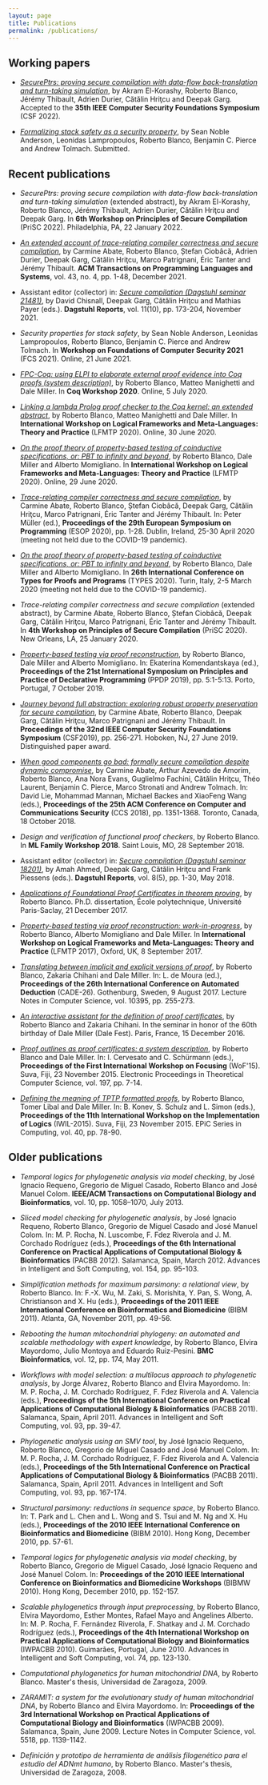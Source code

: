 ```yaml
---
layout: page
title: Publications
permalink: /publications/
---
```


## Working papers

* [*SecurePtrs: proving secure compilation with data-flow back-translation and
  turn-taking simulation*](https://arxiv.org/abs/2110.01439), by Akram
  El-Korashy, Roberto Blanco, Jérémy Thibault, Adrien Durier, Cătălin Hriţcu and
  Deepak Garg. Accepted to the **35th IEEE Computer Security Foundations
  Symposium** (CSF 2022).

* [*Formalizing stack safety as a security property*](
  https://arxiv.org/abs/2105.00417), by Sean Noble Anderson, Leonidas
  Lampropoulos, Roberto Blanco, Benjamin C. Pierce and Andrew Tolmach.
  Submitted.

## Recent publications

* *SecurePtrs: proving secure compilation with data-flow back-translation and
  turn-taking simulation* (extended abstract), by Akram El-Korashy, Roberto
  Blanco, Jérémy Thibault, Adrien Durier, Cătălin Hriţcu and Deepak Garg. In
  **6th Workshop on Principles of Secure Compilation** (PriSC 2022).
  Philadelphia, PA, 22 January 2022.

* [*An extended account of trace-relating compiler correctness and secure
  compilation*](https://dl.acm.org/doi/10.1145/3460860), by Carmine Abate,
  Roberto Blanco, Ștefan Ciobâcă, Adrien Durier, Deepak Garg, Cătălin Hriţcu,
  Marco Patrignani, Éric Tanter and Jérémy Thibault. **ACM Transactions on
  Programming Languages and Systems**, vol. 43, no. 4, pp. 1-48, December 2021.

* Assistant editor (collector) in: [*Secure compilation (Dagstuhl seminar
  21481)*](
  https://drops.dagstuhl.de/opus/volltexte/2022/15933/pdf/dagrep_v011_i010_p173_21481.pdf),
  by David Chisnall, Deepak Garg, Cătălin Hriţcu and Mathias Payer (eds.).
  **Dagstuhl Reports**, vol. 11(10), pp. 173-204, November 2021.

* *Security properties for stack safety*, by Sean Noble Anderson, Leonidas
  Lampropoulos, Roberto Blanco, Benjamin C. Pierce and Andrew Tolmach.
  In **Workshop on Foundations of Computer Security 2021** (FCS 2021). Online,
  21 June 2021.

* [*FPC-Coq: using ELPI to elaborate external proof evidence into Coq proofs
  (system description)*](
  https://coq-workshop.gitlab.io/2020/abstracts/Coq2020_01-02-fpc-coq.pdf), by
  Roberto Blanco, Matteo Manighetti and Dale Miller. In **Coq Workshop 2020**.
  Online, 5 July 2020.

* [*Linking a lambda Prolog proof checker to the Coq kernel: an extended
  abstract*](
  https://lfmtp.org/workshops/2020/inc/papers/LFMTP_2020_paper_6.pdf), by
  Roberto Blanco, Matteo Manighetti and Dale Miller. In **International Workshop
  on Logical Frameworks and Meta-Languages: Theory and Practice** (LFMTP 2020).
  Online, 30 June 2020.

* [*On the proof theory of property-based testing of coinductive specifications,
  or: PBT to infinity and beyond*](
  https://lfmtp.org/workshops/2020/inc/papers/LFMTP_2020_paper_5.pdf), by
  Roberto Blanco, Dale Miller and Alberto Momigliano. In **International
  Workshop on Logical Frameworks and Meta-Languages: Theory and Practice**
  (LFMTP 2020). Online, 29 June 2020.

* [*Trace-relating compiler correctness and secure compilation*](
  https://arxiv.org/abs/1907.05320), by Carmine Abate, Roberto Blanco, Ștefan
  Ciobâcă, Deepak Garg, Cătălin Hriţcu, Marco Patrignani, Éric Tanter and Jérémy
  Thibault. In: Peter Müller (ed.), **Proceedings of the 29th European Symposium
  on Programming** (ESOP 2020), pp. 1-28. Dublin, Ireland, 25-30 April 2020
  (meeting not held due to the COVID-19 pandemic).

* [*On the proof theory of property-based testing of coinductive specifications,
  or: PBT to infinity and beyond*](
  https://types2020.di.unito.it/abstracts/BookOfAbstractsTYPES2020.pdf#page=88),
  by Roberto Blanco, Dale Miller and Alberto Momigliano. In **26th International
  Conference on Types for Proofs and Programs** (TYPES 2020). Turin, Italy, 2-5
  March 2020 (meeting not held due to the COVID-19 pandemic).

* *Trace-relating compiler correctness and secure compilation* (extended
  abstract), by Carmine Abate, Roberto Blanco, Ștefan Ciobâcă, Deepak Garg,
  Cătălin Hriţcu, Marco Patrignani, Éric Tanter and Jérémy Thibault. In **4th
  Workshop on Principles of Secure Compilation** (PriSC 2020). New Orleans, LA,
  25 January 2020.

* [*Property-based testing via proof reconstruction*](
  https://hal.inria.fr/hal-02368931), by Roberto Blanco, Dale Miller and Alberto
  Momigliano. In: Ekaterina Komendantskaya (ed.), **Proceedings of the 21st
  International Symposium on Principles and Practice of Declarative
  Programming** (PPDP 2019), pp. 5:1-5:13. Porto, Portugal, 7 October 2019.

* [*Journey beyond full abstraction: exploring robust property preservation for
  secure compilation*](https://arxiv.org/abs/1807.04603), by Carmine Abate,
  Roberto Blanco, Deepak Garg, Cătălin Hriţcu, Marco Patrignani and Jérémy
  Thibault. In **Proceedings of the 32nd IEEE Computer Security Foundations
  Symposium** (CSF2019), pp. 256-271. Hoboken, NJ, 27 June 2019. Distinguished
  paper award.

* [*When good components go bad: formally secure compilation despite dynamic
  compromise*](https://arxiv.org/abs/1802.00588), by Carmine Abate, Arthur
  Azevedo de Amorim, Roberto Blanco, Ana Nora Evans, Guglielmo Fachini,
  Cătălin Hriţcu, Théo Laurent, Benjamin C. Pierce, Marco Stronati and Andrew
  Tolmach. In: David Lie, Mohammad Mannan, Michael Backes and XiaoFeng Wang
  (eds.), **Proceedings of the 25th ACM Conference on Computer and
  Communications Security** (CCS 2018), pp. 1351-1368. Toronto, Canada, 18
  October 2018.

* *Design and verification of functional proof checkers*, by Roberto Blanco.
  In **ML Family Workshop 2018**. Saint Louis, MO, 28 September 2018.

* Assistant editor (collector) in: [*Secure compilation (Dagstuhl seminar
  18201)*](http://drops.dagstuhl.de/opus/volltexte/2018/9891/), by Amah Ahmed,
  Deepak Garg, Cătălin Hriţcu and Frank Piessens (eds.). **Dagstuhl Reports**,
  vol. 8(5), pp. 1-30, May 2018.

* [*Applications of Foundational Proof Certificates in theorem proving*](
  https://www.theses.fr/2017SACLX111), by Roberto Blanco. Ph.D. dissertation,
  École polytechnique, Université Paris-Saclay, 21 December 2017.

* [*Property-based testing via proof reconstruction: work-in-progress*](
  https://hal.inria.fr/hal-01646788), by Roberto Blanco, Alberto Momigliano
  and Dale Miller. In **International Workshop on Logical Frameworks and
  Meta-Languages: Theory and Practice** (LFMTP 2017), Oxford, UK, 8 September
  2017.

* [*Translating between implicit and explicit versions of proof*](
  https://hal.inria.fr/hal-01645016), by Roberto Blanco, Zakaria Chihani and
  Dale Miller. In: L. de Moura (ed.), **Proceedings of the 26th International
  Conference on Automated Deduction** (CADE-26). Gothenburg, Sweden,
  9 August 2017. Lecture Notes in Computer Science, vol. 10395, pp. 255-273.

* [*An interactive assistant for the definition of proof certificates*](
  https://hal.inria.fr/hal-01422829), by Roberto Blanco and Zakaria Chihani. In
  the seminar in honor of the 60th birthday of Dale Miller (Dale Fest). Paris,
  France, 15 December 2016.

* [*Proof outlines as proof certificates: a system
  description*](http://eptcs.web.cse.unsw.edu.au/paper.cgi?WoF15.2.pdf), by
  Roberto Blanco and Dale Miller. In: I. Cervesato and C. Schürmann (eds.),
  **Proceedings of the First International Workshop on Focusing** (WoF'15).
  Suva, Fiji, 23 November 2015. Electronic Proceedings in Theoretical
  Computer Science, vol. 197, pp. 7-14.

* [*Defining the meaning of TPTP formatted
  proofs*](http://easychair.org/publications/download/Defining_the_meaning_of_TPTP_formatted_proofs),
  by Roberto Blanco, Tomer Libal and Dale Miller. In: B. Konev, S. Schulz and
  L. Simon (eds.), **Proceedings of the 11th International Workshop on the
  Implementation of Logics** (IWIL-2015). Suva, Fiji, 23 November 2015. EPiC
  Series in Computing, vol. 40, pp. 78-90.

## Older publications

* *Temporal logics for phylogenetic analysis via model checking*, by José
  Ignacio Requeno, Gregorio de Miguel Casado, Roberto Blanco and José Manuel
  Colom. **IEEE/ACM Transactions on Computational Biology and Bioinformatics**,
  vol. 10, pp. 1058–1070, July 2013.

* *Sliced model checking for phylogenetic analysis*, by José Ignacio Requeno,
  Roberto Blanco, Gregorio de Miguel Casado and José Manuel Colom.  In: M. P.
  Rocha, N. Luscombe, F. Fdez Riverola and J. M. Corchado Rodríguez (eds.),
  **Proceedings of the 6th International Conference on Practical Applications
  of Computational Biology & Bioinformatics** (PACBB 2012). Salamanca, Spain,
  March 2012.  Advances in Intelligent and Soft Computing, vol. 154, pp.
  95-103.

* *Simplification methods for maximum parsimony: a relational view*, by Roberto
  Blanco. In: F.-X. Wu, M. Zaki, S. Morishita, Y. Pan, S. Wong, A.
  Christianson and X. Hu (eds.), **Proceedings of the 2011 IEEE International
  Conference on Bioinformatics and Biomedicine** (BIBM 2011). Atlanta, GA,
  November 2011, pp. 49-56.

* *Rebooting the human mitochondrial phylogeny: an automated and scalable
  methodology with expert knowledge*, by Roberto Blanco, Elvira Mayordomo,
  Julio Montoya and Eduardo Ruiz-Pesini. **BMC Bioinformatics**, vol. 12, pp.
  174, May 2011.

* *Workflows with model selection: a multilocus approach to phylogenetic
  analysis*, by Jorge Álvarez, Roberto Blanco and Elvira Mayordomo. In: M. P.
  Rocha, J. M. Corchado Rodríguez, F. Fdez Riverola and A. Valencia (eds.),
  **Proceedings of the 5th International Conference on Practical Applications
  of Computational Biology & Bioinformatics** (PACBB 2011). Salamanca, Spain,
  April 2011. Advances in Intelligent and Soft Computing, vol. 93, pp. 39-47.

* *Phylogenetic analysis using an SMV tool*, by José Ignacio Requeno, Roberto
  Blanco, Gregorio de Miguel Casado and José Manuel Colom. In: M. P. Rocha, J.
  M. Corchado Rodríguez, F. Fdez Riverola and A. Valencia (eds.), **Proceedings
  of the 5th International Conference on Practical Applications of
  Computational Biology & Bioinformatics** (PACBB 2011). Salamanca, Spain,
  April 2011. Advances in Intelligent and Soft Computing, vol. 93, pp.
  167-174.

* *Structural parsimony: reductions in sequence space*, by Roberto Blanco. In:
  T. Park and L. Chen and L. Wong and S. Tsui and M. Ng and X. Hu (eds.),
  **Proceedings of the 2010 IEEE International Conference on Bioinformatics and
  Biomedicine** (BIBM 2010). Hong Kong, December 2010, pp. 57-61.

* *Temporal logics for phylogenetic analysis via model checking*, by Roberto
  Blanco, Gregorio de Miguel Casado, José Ignacio Requeno and José Manuel
  Colom. In: **Proceedings of the 2010 IEEE International Conference on
  Bioinformatics and Biomedicine Workshops** (BIBMW 2010). Hong Kong, December
  2010, pp. 152-157.

* *Scalable phylogenetics through input preprocessing*, by Roberto Blanco,
  Elvira Mayordomo, Esther Montes, Rafael Mayo and Angelines Alberto. In: M.
  P. Rocha, F. Fernández Riverola, F. Shatkay and J. M. Corchado Rodríguez
  (eds.), **Proceedings of the 4th International Workshop on Practical
  Applications of Computational Biology and Bioinformatics** (IWPACBB 2010).
  Guimarães, Portugal, June 2010. Advances in Intelligent and Soft Computing,
  vol. 74, pp. 123-130.

* *Computational phylogenetics for human mitochondrial DNA*, by Roberto Blanco.
  Master's thesis, Universidad de Zaragoza, 2009.

* *ZARAMIT: a system for the evolutionary study of human mitochondrial DNA*, by
  Roberto Blanco and Elvira Mayordomo. In: **Proceedings of the 3rd
  International Workshop on Practical Applications of Computational Biology and
  Bioinformatics** (IWPACBB 2009). Salamanca, Spain, June 2009.  Lecture Notes
  in Computer Science, vol. 5518, pp. 1139-1142.

* *Definición y prototipo de herramienta de análisis filogenético para el
  estudio del ADNmt humano*, by Roberto Blanco. Master's thesis, Universidad de
  Zaragoza, 2008.
